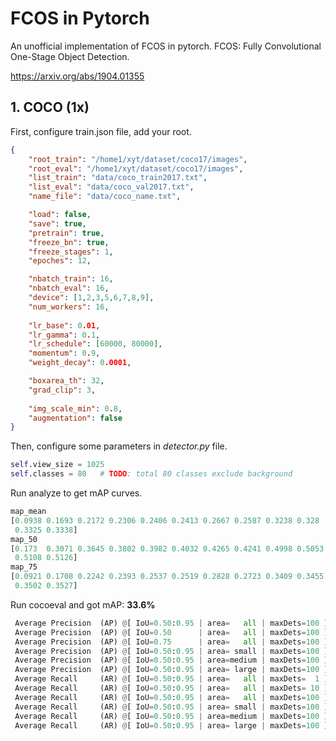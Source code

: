 # FCOS in Pytorch

An unofficial implementation of FCOS in pytorch. 
FCOS: Fully Convolutional One-Stage Object Detection.

https://arxiv.org/abs/1904.01355



## 1. COCO (1x)

First, configure train.json file, add your root. 

```json
{
    "root_train": "/home1/xyt/dataset/coco17/images",
    "root_eval": "/home1/xyt/dataset/coco17/images",
    "list_train": "data/coco_train2017.txt",
    "list_eval": "data/coco_val2017.txt",
    "name_file": "data/coco_name.txt",

    "load": false,
    "save": true,
    "pretrain": true,
    "freeze_bn": true,
    "freeze_stages": 1,
    "epoches": 12,

    "nbatch_train": 16,
    "nbatch_eval": 16,
    "device": [1,2,3,5,6,7,8,9],
    "num_workers": 16,
    
    "lr_base": 0.01,
    "lr_gamma": 0.1,
    "lr_schedule": [60000, 80000],
    "momentum": 0.9,
    "weight_decay": 0.0001,

    "boxarea_th": 32,
    "grad_clip": 3,
    
    "img_scale_min": 0.8,
    "augmentation": false
}
```

Then, configure some parameters in *detector.py* file.

```python
self.view_size = 1025
self.classes = 80   # TODO: total 80 classes exclude background
```

Run analyze to get mAP curves.

```python
map_mean
[0.0938 0.1693 0.2172 0.2306 0.2406 0.2413 0.2667 0.2587 0.3238 0.328
 0.3325 0.3338]
map_50
[0.173  0.3071 0.3645 0.3802 0.3982 0.4032 0.4265 0.4241 0.4998 0.5053
 0.5108 0.5126]
map_75
[0.0921 0.1708 0.2242 0.2393 0.2537 0.2519 0.2828 0.2723 0.3409 0.3455
 0.3502 0.3527]
```

Run cocoeval and got mAP: **33.6%**

```python
 Average Precision  (AP) @[ IoU=0.50:0.95 | area=   all | maxDets=100 ] = 0.336
 Average Precision  (AP) @[ IoU=0.50      | area=   all | maxDets=100 ] = 0.516
 Average Precision  (AP) @[ IoU=0.75      | area=   all | maxDets=100 ] = 0.355
 Average Precision  (AP) @[ IoU=0.50:0.95 | area= small | maxDets=100 ] = 0.180
 Average Precision  (AP) @[ IoU=0.50:0.95 | area=medium | maxDets=100 ] = 0.371
 Average Precision  (AP) @[ IoU=0.50:0.95 | area= large | maxDets=100 ] = 0.443
 Average Recall     (AR) @[ IoU=0.50:0.95 | area=   all | maxDets=  1 ] = 0.280
 Average Recall     (AR) @[ IoU=0.50:0.95 | area=   all | maxDets= 10 ] = 0.429
 Average Recall     (AR) @[ IoU=0.50:0.95 | area=   all | maxDets=100 ] = 0.450
 Average Recall     (AR) @[ IoU=0.50:0.95 | area= small | maxDets=100 ] = 0.253
 Average Recall     (AR) @[ IoU=0.50:0.95 | area=medium | maxDets=100 ] = 0.498
 Average Recall     (AR) @[ IoU=0.50:0.95 | area= large | maxDets=100 ] = 0.575
```

